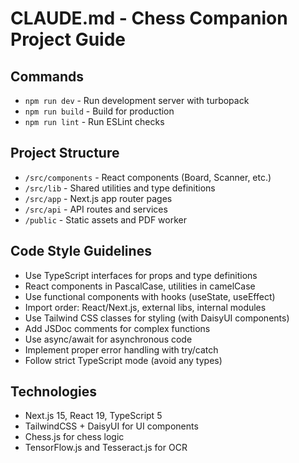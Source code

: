 # CLAUDE.md - Chess Companion Project Guide

## Commands
- `npm run dev` - Run development server with turbopack
- `npm run build` - Build for production
- `npm run lint` - Run ESLint checks

## Project Structure
- `/src/components` - React components (Board, Scanner, etc.)
- `/src/lib` - Shared utilities and type definitions
- `/src/app` - Next.js app router pages
- `/src/api` - API routes and services
- `/public` - Static assets and PDF worker

## Code Style Guidelines
- Use TypeScript interfaces for props and type definitions
- React components in PascalCase, utilities in camelCase
- Use functional components with hooks (useState, useEffect)
- Import order: React/Next.js, external libs, internal modules
- Use Tailwind CSS classes for styling (with DaisyUI components)
- Add JSDoc comments for complex functions
- Use async/await for asynchronous code
- Implement proper error handling with try/catch
- Follow strict TypeScript mode (avoid any types)

## Technologies
- Next.js 15, React 19, TypeScript 5
- TailwindCSS + DaisyUI for UI components
- Chess.js for chess logic
- TensorFlow.js and Tesseract.js for OCR
